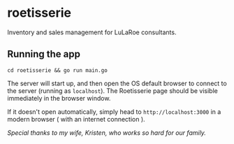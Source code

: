 # roetisserie
Inventory and sales management for LuLaRoe consultants.

## Running the app
`cd roetisserie && go run main.go`

The server will start up, and then open the OS default browser
to connect to the server (running as `localhost`). The Roetisserie page should
be visible immediately in the browser window.

If it doesn't open automatically, simply head to `http://localhost:3000` in
a modern browser ( with an internet connection ).

_Special thanks to my wife, Kristen, who works so hard for our family._
